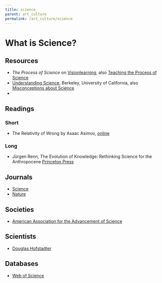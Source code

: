 ```yaml
---
title: science
parent: art_culture
permalink: /art_culture/science
---
```


# What is Science?

## Resources

* *The Process of Science* on [Visionlearning](https://www.visionlearning.com/en/library/Process-of-Science/), also [Teaching the Process of Science](https://serc.carleton.edu/sp/process_of_science)
* [Understanding Science](https://undsci.berkeley.edu/), Berkeley, University of California, also [Misconceptions about Science](https://undsci.berkeley.edu/teaching/misconceptions.php)
*

## Readings

### Short

* The Relativity of Wrong by Asaac Asimov, [online](https://skepticalinquirer.org/1989/10/the-relativity-of-wrong/)


### Long

* Jürgen Renn, The Evolution of Knowledge: Rethinking Science for the Anthropocene [Princeton Press](https://press.princeton.edu/books/hardcover/9780691171982/the-evolution-of-knowledge)

## Journals

* [Science](https://www.science.org/)
* [Nature](https://www.nature.com/)

## Societies

* [American Association for the Advancement of Science](https://www.aaas.org/)

## Scientists
* [Douglas Hofstadter](https://en.wikipedia.org/wiki/Douglas_Hofstadter)


## Databases

* [Web of Science](https://webofscience.com/)
